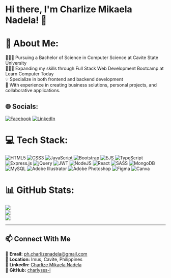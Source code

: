 # Hi there, I'm Charlize Mikaela Nadela! 👋

# 💫 About Me:
👩🏻‍🎓 Pursuing a Bachelor of Science in Computer Science at Cavite State University<br>👩🏻‍💻 Expanding my skills through Full Stack Web Development Bootcamp at Learn Computer Today<br>💡 Specialize in both frontend and backend development<br>‎‍💼 With experience in creating business solutions, personal projects, and collaborative applications.


## 🌐 Socials:
[![Facebook](https://img.shields.io/badge/Facebook-%231877F2.svg?logo=Facebook&logoColor=white)](https://facebook.com/charlzndl) [![LinkedIn](https://img.shields.io/badge/LinkedIn-%230077B5.svg?logo=linkedin&logoColor=white)](https://linkedin.com/in/charlize-mikaela-nadela-22905b348) 

# 💻 Tech Stack:
![HTML5](https://img.shields.io/badge/html5-%23E34F26.svg?style=for-the-badge&logo=html5&logoColor=white) ![CSS3](https://img.shields.io/badge/css3-%231572B6.svg?style=for-the-badge&logo=css3&logoColor=white) ![JavaScript](https://img.shields.io/badge/javascript-%23323330.svg?style=for-the-badge&logo=javascript&logoColor=%23F7DF1E) ![Bootstrap](https://img.shields.io/badge/bootstrap-%238511FA.svg?style=for-the-badge&logo=bootstrap&logoColor=white) ![EJS](https://img.shields.io/badge/ejs-%23B4CA65.svg?style=for-the-badge&logo=ejs&logoColor=black) ![TypeScript](https://img.shields.io/badge/typescript-%23007ACC.svg?style=for-the-badge&logo=typescript&logoColor=white) ![Express.js](https://img.shields.io/badge/express.js-%23404d59.svg?style=for-the-badge&logo=express&logoColor=%2361DAFB) ![jQuery](https://img.shields.io/badge/jquery-%230769AD.svg?style=for-the-badge&logo=jquery&logoColor=white) ![JWT](https://img.shields.io/badge/JWT-black?style=for-the-badge&logo=JSON%20web%20tokens) ![NodeJS](https://img.shields.io/badge/node.js-6DA55F?style=for-the-badge&logo=node.js&logoColor=white) ![React](https://img.shields.io/badge/react-%2320232a.svg?style=for-the-badge&logo=react&logoColor=%2361DAFB) ![SASS](https://img.shields.io/badge/SASS-hotpink.svg?style=for-the-badge&logo=SASS&logoColor=white) ![MongoDB](https://img.shields.io/badge/MongoDB-%234ea94b.svg?style=for-the-badge&logo=mongodb&logoColor=white) ![MySQL](https://img.shields.io/badge/mysql-4479A1.svg?style=for-the-badge&logo=mysql&logoColor=white) ![Adobe Illustrator](https://img.shields.io/badge/adobe%20illustrator-%23FF9A00.svg?style=for-the-badge&logo=adobe%20illustrator&logoColor=white) ![Adobe Photoshop](https://img.shields.io/badge/adobe%20photoshop-%2331A8FF.svg?style=for-the-badge&logo=adobe%20photoshop&logoColor=white) ![Figma](https://img.shields.io/badge/figma-%23F24E1E.svg?style=for-the-badge&logo=figma&logoColor=white) ![Canva](https://img.shields.io/badge/Canva-%2300C4CC.svg?style=for-the-badge&logo=Canva&logoColor=white) 
# 📊 GitHub Stats:
![](https://github-readme-stats.vercel.app/api?username=charlysss-l&theme=dark&hide_border=false&include_all_commits=true&count_private=true)<br/>
![](https://github-readme-streak-stats.herokuapp.com/?user=charlysss-l&theme=dark&hide_border=false)<br/>
![](https://github-readme-stats.vercel.app/api/top-langs/?username=charlysss-l&theme=dark&hide_border=false&include_all_commits=true&count_private=true&layout=compact)

---
## 📫 Connect With Me

📧 **Email:** [ph.charlizenadela@gmail.com](mailto:ph.charlizenadela@gmail.com)  
📍 **Location:** Imus, Cavite, Philippines  
💼 **LinkedIn:** [Charlize Mikaela Nadela](https://www.linkedin.com/in/charlize-mikaela-nadela-22905b348)  
🐙 **GitHub:** [charlysss-l](https://github.com/charlysss-l)  
